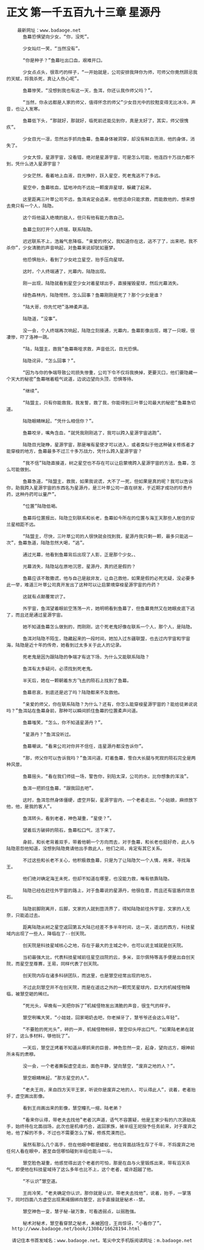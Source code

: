 # 正文 第一千五百九十三章 星源丹
        最新网址：www.badaoge.net
          鱼幕恐惧望向少女，“你，没死”。
      
          少女灿烂一笑，“当然没有”。
      
          “你是种子？”鱼幕吐出口血，艰难开口。
      
          少女点点头，很乖巧的样子，“一开始就是，公司安排我拜你为师，可师父你竟然顾忌我的天赋，将我杀死，真让人伤心呢”。
      
          鱼幕惨笑，“没想到我也有这一天，鱼洱，你还认我作师父吗？”。
      
          “当然，你永远都是人家的师父，值得怀念的师父”少女目光中的狡黠变得无比冰冷，声音，也让人发寒。
      
          鱼幕低下头，“那就好，那就好，临死前还能见到你，真是太好了，其实，师父很愧疚”。
      
          少女目光一凛，忽然出手抓向鱼幕，鱼幕身体被洞穿，却没有鲜血流淌，他的身体，消失了。
      
          少女大惊，星源宇宙，没看错，绝对是星源宇宙，可是怎么可能，他连四十万战力都不到，凭什么进入星源宇宙？
      
          少女茫然，看着地上血液，目光狰狞，跃入星空，死老鬼逃不了多远。
      
          星空中，鱼幕咳血，猛地冲向不远处一颗废弃星球，躲藏了起来。
      
          这里距离三叶草公司不远，鱼洱肯定会追来，他想活命只能求救，而能救他的，想来想去竟只有一个人，陆隐。
      
          这个将他逼入绝境的敌人，但只有他有能力救自己。
      
          鱼幕立刻打开个人终端，联系陆隐。
      
          迟迟联系不上，浩瀚气息降临，“亲爱的师父，我知道你在这，逃不了了，出来吧，我不杀你”，少女清脆的声音响起，对鱼幕来说却犹如噩梦。
      
          他恐惧抬头，看到了少女屹立星空，抬手压向星球。
      
          这时，个人终端通了，光幕内，陆隐出现。
      
          刚一出现，陆隐就看到星空少女对着星球出手，直接摧毁星球，然后光幕消失。
      
          绿色森林内，陆隐愕然，怎么回事？鱼幕刚刚是死了？那个少女是谁？
      
          “陆大哥，你先忙吧”洛神柔声道。
      
          陆隐道，“没事”。
      
          没一会，个人终端再次响起，陆隐立刻接通，光幕内，鱼幕影像出现，瞎了一只眼，很凄惨，吓了洛神一跳。
      
          “陆，陆盟主，救我”鱼幕嘶哑求救，声音低沉，目光恐惧。
      
          陆隐诧异，“怎么回事？”。
      
          “因为与你的争端导致公司损失惨重，公司下令不仅将我换掉，更要灭口，他们要隐藏一个天大的秘密”鱼幕喘着粗气说道，边说边望向头顶，恐惧等待。
      
          “继续”。
      
          “陆盟主，只有你能救我，我发誓，救了我，你能得到三叶草公司最大的秘密”鱼幕急切道。
      
          陆隐眼睛眯起，“凭什么相信你？”。
      
          鱼幕咬牙，嘴角含血，“就凭我刚刚逃了，我可以跨入星源宇宙逃跑”。
      
          陆隐目光陡睁，星源宇宙，那是唯有星使才可以进入，或者类似于他这种破关修炼者才能穿梭的地方，鱼幕最多不过三十多万战力，凭什么跨入星源宇宙？
      
          “我不信”陆隐直接道，树之星空也不存在可以让启蒙境跨入星源宇宙的方法，鱼幕，怎么可能做到。
      
          鱼幕急道，“陆盟主，救我，如果我说谎，大不了一死，但如果是真的呢？我可以告诉你，助我跨入星源宇宙的东西名为星源丹，是三叶草公司一直在研发，于近期才成功的珍贵丹药，这种丹药可以量产”。
      
          “位置”陆隐低喝。
      
          鱼幕将位置报出，陆隐立刻联系和长老，鱼幕如今所在的位置与海王天那些人居住的安兰星相距不远。
      
          “陆盟主，尽快，三叶草公司的人很快就会找到我，星源丹我只剩一颗，最多只能逃一次”，鱼幕急道，陆隐忽然大喝，“逃”。
      
          通过光幕，他看到鱼幕背后出现了人影，正是那个少女。、
      
          光幕消失，陆隐站在原地沉思，星源丹，真的还是假的？
      
          鱼幕应该不敢撒谎，他与自己是敌非友，让自己救他，如果是假的必死无疑，没必要多此一举，难道三叶草公司真开发出了这种可以让启蒙境穿梭星源宇宙的丹药？
      
          这就有点颠覆常识了。
      
          外宇宙，鱼洱望着眼前空荡荡一片，她明明看到鱼幕了，但鱼幕竟然又在她眼皮底下逃了，而且还是通过星源宇宙。
      
          她不知道鱼幕怎么做到的，而刚刚，这个死老鬼好像在联系一个人，那个人，是陆隐。
      
          鱼洱对陆隐不陌生，隐藏起来的一段时间，她加入过东疆联盟，也去过内宇宙和宇宙海，陆隐是近十年的传奇，她看到过太多关于此人的记录。
      
          死老鬼是因为跟陆隐的争端才有这下场，为什么又能联系陆隐？
      
          鱼洱有太多疑问，必须找到死老鬼。
      
          半天后，她在一颗朝着东方飞去的陨石上找到了鱼幕。
      
          鱼幕悲哀，到底还是迟了吗？陆隐都来不及救他。
      
          “亲爱的师父，你在联系陆隐？为什么？还有，你怎么能穿梭星源宇宙的？能给徒弟说说吗？”鱼洱站在鱼幕身前，那种可以瞬间抓住鱼幕的位置柔声问道。
      
          鱼幕嗤笑，“怎么，你不知道星源丹？”。
      
          “星源丹？”鱼洱没听过。
      
          鱼幕嘲讽，“看来公司对你并不信任，连星源丹都没告诉你”。
      
          “那，师父你可以告诉我吗？”鱼洱问道，盯着鱼幕，雪白大长腿与死寂的陨石完全是两种风景。
      
          鱼幕摇头，“看在我们师徒一场，警告你，别陷太深，公司的水，比你想象的浑浊”。
      
          鱼洱一把抓住鱼幕，“跟我回去吧”。
      
          这时，鱼洱忽然身体僵硬，虚空开裂，星源宇宙内，一个老者走出，“小姑娘，麻烦放下他，他，是我的客人”。
      
          鱼洱转头，看到老者，神色凝重，“星使？”。
      
          望着后方破碎的陨石，鱼幕松口气，活下来了。
      
          身前，和长老背着双手，带着他朝一个方向而去，对于鱼幕，和长老也挺好奇，此人与陆隐恩怨他知道，没想到陆隐竟请他出手救此人，他们之间，肯定有其它关系。
      
          不过这些和长老不关心，他积极救鱼幕，只是为了让陆隐欠一个人情，用来，寻找海王。
      
          他们绝对确定海王未死，但却不知道在哪里，也没能力救，唯有依靠陆隐。
      
          陆隐已经在赶往外宇宙的路上，对于鱼幕说的星源丹，他很在意，而且还有宙盾的敛息石。
      
          陆隐前脚刚离开，后脚，文家的人就到茴流界了，得知陆隐前往外宇宙，文家的人无奈，只能追过去。
      
          距离陆隐从树之星空返回第五大陆已经差不多半年时间，这一天，遥远的西方，科技星域内出现了一些人，降临在了--创天院。
      
          创天院是科技星域核心之地，存在于最大的主城之中，也可以说主城就是创天院。
      
          当初最强大比，代表科技星域前往星空战院的云，多米，亚尔佩特等高手便是出自创天院，而星空至尊赛，王易，同样代表了创天院。
      
          创天院内存在诸多科研团队，而这里，也是慧空经常出现的地方。
      
          不过此刻慧空并不在创天院，而是在遥远之外的一颗荒芜星球内，巨大的机械怪物降临，被慧空砸的稀烂。
      
          “死光头，早晚有一天把你拆了”机械怪物发出清脆的声音，很生气的样子。
      
          慧空咧嘴大笑，“小娃娃，回家喝奶去吧，你老掉牙了，慧爷爷还会这么年轻”。
      
          “不要脸的死光头”，砰的一声，机械怪物粉碎，慧空仰头呼出口气，“如果陆老弟在就好了，这么多材料，够他玩了”。
      
          一天后，慧空正烤着不知道从哪抓来的巨兽，神色忽然一变，起身，望向远方，眼神前所未有的肃穆。
      
          没一会，一个老者撕裂虚空走出，面色平静，望向慧空，“废弃之地的人？”。
      
          慧空眼睛眯起，“那方星空的人”。
      
          “老夫王尚，来自四方天平王家，听说你是废弃之地的人，可认得此人”，说着，老者抬手，虚空画出影像。
      
          看到王尚画出来的影像，慧空瞳孔一缩，陆老弟？
      
          “看来你认得，带老夫去找他”老者沉声道，语气不容置疑，他是王家少有的六次源劫高手，始终待在北面战场，此次也是机缘巧合，返回家族，被半组王祀授予任务前来，对于废弃之地，他了解的不多，不过也不需要怎么了解，修炼荒漠而已。
      
          虽然有那么几个高手，但在他眼中都是蝼蚁，他在背面战场生存了千年，不将废弃之地任何人看在眼中，甚至自信哪怕碰到半组也能斗一斗。
      
          慧空脸色凝重，他感觉得出这个老者的可怕，那是在血与火里锻炼出来，带有滔天杀气，即便他在科技星域待了这么多年也比不上，这个老者，或许超越了他。
      
          “不认识”慧空道。
      
          王尚冷笑，“老夫确定你认识，那你就是认识，带老夫去找他”，说着，抬手，一掌落下，同时四面八方虚空出现黑绳捆绑向慧空，出手直接就是秘术--禁。
      
          慧空神色一变，慧子秘-破万象，可看透弱点，以弱胜强。
      
          秘术对秘术，慧空看穿禁之秘术，未被困住，王尚惊讶，“小看你了”。
      http://www.badaoge.net/book/13084/16628194.html
      
      请记住本书首发域名：www.badaoge.net。笔尖中文手机版阅读网址：m.badaoge.net